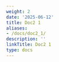 ```yaml
---
weight: 2
date: '2025-06-12'
title: Doc2 1
aliases:
- /docs/doc2_1/
description: ''
linkTitle: Doc2 1
type: docs
---
```


